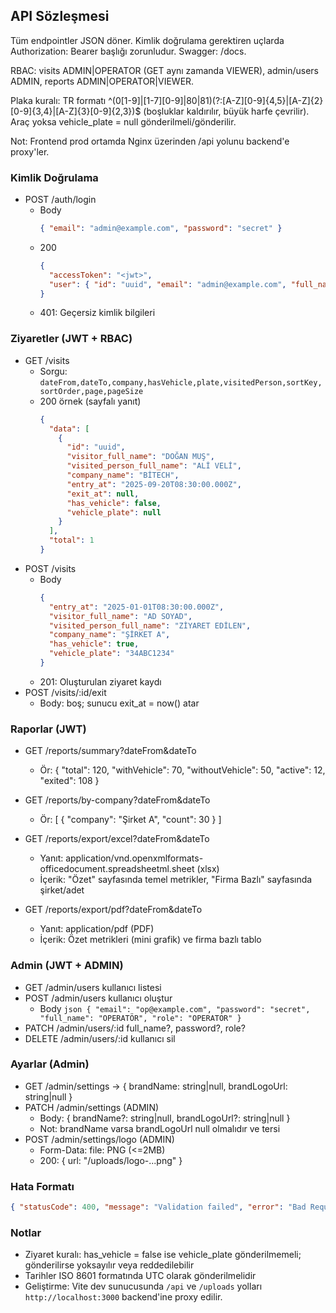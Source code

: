 ﻿## API Sözleşmesi

Tüm endpointler JSON döner. Kimlik doğrulama gerektiren uçlarda Authorization: Bearer <token> başlığı zorunludur. Swagger: /docs.

RBAC: visits ADMIN|OPERATOR (GET aynı zamanda VIEWER), admin/users ADMIN, reports ADMIN|OPERATOR|VIEWER.

Plaka kuralı: TR formatı  ^(0[1-9]|[1-7][0-9]|80|81)(?:[A-Z][0-9]{4,5}|[A-Z]{2}[0-9]{3,4}|[A-Z]{3}[0-9]{2,3})$ (boşluklar kaldırılır, büyük harfe çevrilir). Araç yoksa vehicle_plate = null gönderilmeli/gönderilir.

Not: Frontend prod ortamda Nginx üzerinden /api yolunu backend'e proxy'ler.

### Kimlik Doğrulama
- POST /auth/login
  - Body
    ```json
    { "email": "admin@example.com", "password": "secret" }
    ```
  - 200
    ```json
    {
      "accessToken": "<jwt>",
      "user": { "id": "uuid", "email": "admin@example.com", "full_name": "Admin", "role": "ADMIN" }
    }
    ```
  - 401: Geçersiz kimlik bilgileri

### Ziyaretler (JWT + RBAC)
- GET /visits
  - Sorgu: `dateFrom,dateTo,company,hasVehicle,plate,visitedPerson,sortKey,sortOrder,page,pageSize`
  - 200 örnek (sayfalı yanıt)
    ```json
    {
      "data": [
        {
          "id": "uuid",
          "visitor_full_name": "DOĞAN MUŞ",
          "visited_person_full_name": "ALİ VELİ",
          "company_name": "BİTECH",
          "entry_at": "2025-09-20T08:30:00.000Z",
          "exit_at": null,
          "has_vehicle": false,
          "vehicle_plate": null
        }
      ],
      "total": 1
    }
    ```
- POST /visits
  - Body
    ```json
    {
      "entry_at": "2025-01-01T08:30:00.000Z",
      "visitor_full_name": "AD SOYAD",
      "visited_person_full_name": "ZİYARET EDİLEN",
      "company_name": "ŞİRKET A",
      "has_vehicle": true,
      "vehicle_plate": "34ABC1234"
    }
    ```
  - 201: Oluşturulan ziyaret kaydı
- POST /visits/:id/exit
  - Body: boş; sunucu exit_at = now() atar

### Raporlar (JWT)
- GET /reports/summary?dateFrom&dateTo
  - Ör: { "total": 120, "withVehicle": 70, "withoutVehicle": 50, "active": 12, "exited": 108 }
- GET /reports/by-company?dateFrom&dateTo
  - Ör: [ { "company": "Şirket A", "count": 30 } ]

- GET /reports/export/excel?dateFrom&dateTo
  - Yanıt: application/vnd.openxmlformats-officedocument.spreadsheetml.sheet (xlsx)
  - İçerik: "Özet" sayfasında temel metrikler, "Firma Bazlı" sayfasında şirket/adet

- GET /reports/export/pdf?dateFrom&dateTo
  - Yanıt: application/pdf (PDF)
  - İçerik: Özet metrikleri (mini grafik) ve firma bazlı tablo

### Admin (JWT + ADMIN)
- GET /admin/users  kullanıcı listesi
- POST /admin/users  kullanıcı oluştur
  - Body
    `json
    { "email": "op@example.com", "password": "secret", "full_name": "OPERATÖR", "role": "OPERATOR" }
    `
- PATCH /admin/users/:id  full_name?, password?, role?
- DELETE /admin/users/:id  kullanıcı sil

### Ayarlar (Admin)
- GET /admin/settings → { brandName: string|null, brandLogoUrl: string|null }
- PATCH /admin/settings (ADMIN)
  - Body: { brandName?: string|null, brandLogoUrl?: string|null }
  - Not: brandName varsa brandLogoUrl null olmalıdır ve tersi
- POST /admin/settings/logo (ADMIN)
  - Form-Data: file: PNG (<=2MB)
  - 200: { url: "/uploads/logo-...png" }

### Hata Formatı
```json
{ "statusCode": 400, "message": "Validation failed", "error": "Bad Request" }
```

### Notlar
- Ziyaret kuralı: has_vehicle = false ise vehicle_plate gönderilmemeli; gönderilirse yoksayılır veya reddedilebilir
- Tarihler ISO 8601 formatında UTC olarak gönderilmelidir
- Geliştirme: Vite dev sunucusunda `/api` ve `/uploads` yolları `http://localhost:3000` backend'ine proxy edilir.
